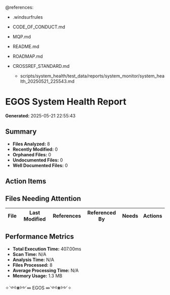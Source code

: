 @references:
- .windsurfrules
- CODE_OF_CONDUCT.md
- MQP.md
- README.md
- ROADMAP.md
- CROSSREF_STANDARD.md

  - scripts/system_health/test_data/reports/system_monitor/system_health_20250521_225543.md

# EGOS System Health Report

**Generated:** 2025-05-21 22:55:43

## Summary

- **Files Analyzed:** 8
- **Recently Modified:** 0
- **Orphaned Files:** 0
- **Undocumented Files:** 0
- **Well Documented Files:** 0

## Action Items


## Files Needing Attention

| File | Last Modified | References | Referenced By | Needs | Actions |
|------|---------------|------------|---------------|-------|--------|

## Performance Metrics

- **Total Execution Time:** 407.00ms
- **Scan Time:** N/A
- **Analysis Time:** N/A
- **Files Processed:** 8
- **Average Processing Time:** N/A
- **Memory Usage:** 1.3 MB

✧༺❀༻∞ EGOS ∞༺❀༻✧